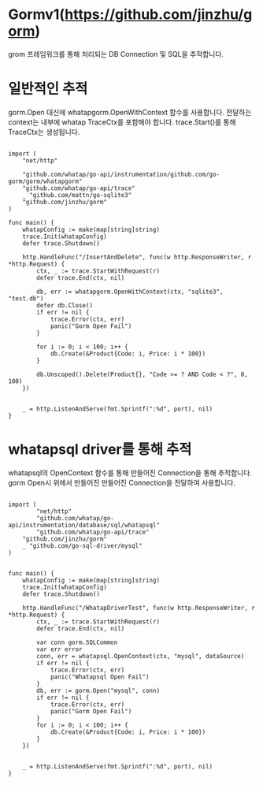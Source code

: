 # Gormv1(https://github.com/jinzhu/gorm)

grom 프레임워크를 통해 처리되는 DB Connection 및 SQL을 추적합니다.

# 일반적인 추적

gorm.Open 대신에 whatapgorm.OpenWithContext 함수를 사용합니다.
전달하는 context는 내부에 whatap TraceCtx를 포함해야 합니다.
trace.Start()를 통해 TraceCtx는 생성됩니다.


```

import (
	"net/http"

	"github.com/whatap/go-api/instrumentation/github.com/go-gorm/gorm/whatapgorm"
	"github.com/whatap/go-api/trace"
	_ "github.com/mattn/go-sqlite3"
	"github.com/jinzhu/gorm"
)

func main() {
	whatapConfig := make(map[string]string)
	trace.Init(whatapConfig)
	defer trace.Shutdown()

	http.HandleFunc("/InsertAndDelete", func(w http.ResponseWriter, r *http.Request) {
		ctx, _ := trace.StartWithRequest(r)
		defer trace.End(ctx, nil)

		db, err := whatapgorm.OpenWithContext(ctx, "sqlite3", "test.db")
		defer db.Close()
		if err != nil {
			trace.Error(ctx, err)
			panic("Gorm Open Fail")
		}

		for i := 0; i < 100; i++ {
			db.Create(&Product{Code: i, Price: i * 100})
		}

		db.Unscoped().Delete(Product{}, "Code >= ? AND Code < ?", 0, 100)
	})


	_ = http.ListenAndServe(fmt.Sprintf(":%d", port), nil)
}

```


# whatapsql driver를 통해 추적


whatapsql의 OpenContext 함수를 통해 만들어진 Connection을 통해 추적합니다.
gorm Open시 위에서 만들어진 만들어진 Connection을 전달하여 사용합니다.


```

import (
        "net/http"
        "github.com/whatap/go-api/instrumentation/database/sql/whatapsql"
        "github.com/whatap/go-api/trace"
	"github.com/jinzhu/gorm"
	_ "github.com/go-sql-driver/mysql"
)


func main() {
	whatapConfig := make(map[string]string)
	trace.Init(whatapConfig)
	defer trace.Shutdown()

	http.HandleFunc("/WhatapDriverTest", func(w http.ResponseWriter, r *http.Request) {
		ctx, _ := trace.StartWithRequest(r)
		defer trace.End(ctx, nil)

		var conn gorm.SQLCommon
		var err error
		conn, err = whatapsql.OpenContext(ctx, "mysql", dataSource)
		if err != nil {
			trace.Error(ctx, err)
			panic("Whatapsql Open Fail")
		}
		db, err := gorm.Open("mysql", conn)
		if err != nil {
			trace.Error(ctx, err)
			panic("Gorm Open Fail")
		}
		for i := 0; i < 100; i++ {
			db.Create(&Product{Code: i, Price: i * 100})
		}
	})


	_ = http.ListenAndServe(fmt.Sprintf(":%d", port), nil)
}
```
